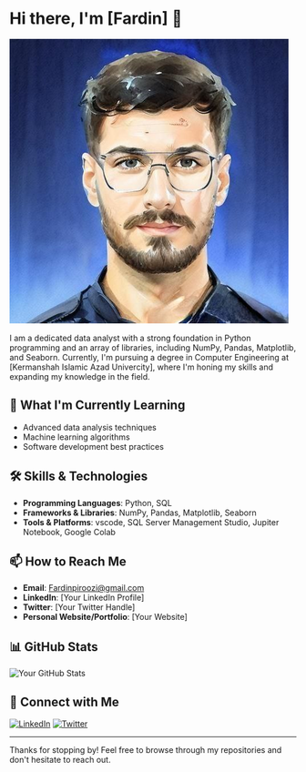 # Hi there, I'm [Fardin] 👋

![Profile Banner](https://github.com/Im-Fardin/Im-Fardin/blob/main/photo_2025-03-01_00-01-40.jpg)

I am a dedicated data analyst with a strong foundation in Python programming and an array of libraries, including NumPy, Pandas, Matplotlib, and Seaborn. Currently, I'm pursuing a degree in Computer Engineering at [Kermanshah Islamic Azad Univercity], where I'm honing my skills and expanding my knowledge in the field.
## 🌱 What I'm Currently Learning

- Advanced data analysis techniques
- Machine learning algorithms
- Software development best practices

## 🛠️ Skills & Technologies

- **Programming Languages**: Python, SQL
- **Frameworks & Libraries**: NumPy, Pandas, Matplotlib, Seaborn
- **Tools & Platforms**: vscode, SQL Server Management Studio, Jupiter Notebook, Google Colab

## 📫 How to Reach Me

- **Email**: Fardinpiroozi@gmail.com
- **LinkedIn**: [Your LinkedIn Profile]
- **Twitter**: [Your Twitter Handle]
- **Personal Website/Portfolio**: [Your Website]

## 📊 GitHub Stats

![Your GitHub Stats](https://github-readme-stats.vercel.app/api?username=yourusername&show_icons=true&theme=radical)

## 🔗 Connect with Me

[![LinkedIn](https://img.shields.io/badge/-LinkedIn-blue?style=flat-square&logo=linkedin)](https://www.linkedin.com/in/yourprofile)
[![Twitter](https://img.shields.io/badge/-Twitter-blue?style=flat-square&logo=twitter&logoColor=white)](https://twitter.com/yourhandle)

---

Thanks for stopping by! Feel free to browse through my repositories and don't hesitate to reach out.



